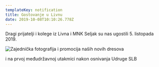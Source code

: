 ```yaml
---
templateKey: notification
title: Gostovanje u Livnu
date: 2019-10-08T10:10:26.778Z
---
```

Dragi prijatelji i kolege iz Livna i MNK Seljak su nas ugostili 5. listopada 2019.

![Zajednička fotografija i promocija naših novih dresova](/img/img-20191005-wa0053.jpg "Livno, 5. listopada 2019.")

i na prvoj međudržavnoj utakmici nakon osnivanja Udruge SLB